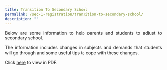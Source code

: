 ```yaml
---
title: Transition To Secondary School
permalink: /sec-1-registration/transition-to-secondary-school/
description: ""
---
```

<p style="text-align: justify;">Below are some information to help parents and students to adjust to secondary school.</p>

<p style="text-align: justify;">The information includes changes in subjects and demands that students will go through and some useful tips to cope with these changes.</p>


Click <a href="/files/Sec%201%20Registration/Resource%20Kit_Parent%20Kit_Primary%20to%20Secondary%20Transition.pdf" target="_blank">here</a> to view in PDF.